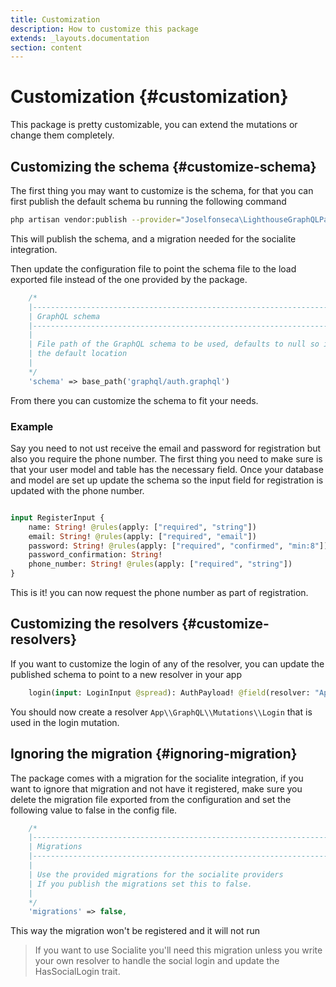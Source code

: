 ```yaml
---
title: Customization
description: How to customize this package
extends: _layouts.documentation
section: content
---
```

# Customization {#customization}

This package is pretty customizable, you can extend the mutations or change them completely.

## Customizing the schema {#customize-schema}
The first thing you may want to customize is the schema, for that you can first publish the default schema bu running the following command

```bash
php artisan vendor:publish --provider="Joselfonseca\LighthouseGraphQLPassport\Providers\LighthouseGraphQLPassportServiceProvider"
``` 
This will publish the schema, and a migration needed for the socialite integration.

Then update the configuration file to point the schema file to the load exported file instead of the one provided by the package.

```php
    /*
    |--------------------------------------------------------------------------
    | GraphQL schema
    |--------------------------------------------------------------------------
    |
    | File path of the GraphQL schema to be used, defaults to null so it uses
    | the default location
    |
    */
    'schema' => base_path('graphql/auth.graphql')
```
From there you can customize the schema to fit your needs.

### Example
Say you need to not ust receive the email and password for registration but also you require the phone number. The first thing you need to make sure is that your user model and table has the necessary field. Once your database and model are set up update the schema so the input field for registration is updated with the phone number.

````graphql

input RegisterInput {
    name: String! @rules(apply: ["required", "string"])
    email: String! @rules(apply: ["required", "email"])
    password: String! @rules(apply: ["required", "confirmed", "min:8"])
    password_confirmation: String!
    phone_number: String! @rules(apply: ["required", "string"])
}
````
This is it! you can now request the phone number as part of registration.

## Customizing the resolvers {#customize-resolvers}
If you want to customize the login of any of the resolver, you can update the published schema to point to a new resolver in your app

````graphql
    login(input: LoginInput @spread): AuthPayload! @field(resolver: "App\\GraphQL\\Mutations\\Login")
````
You should now create a resolver `App\\GraphQL\\Mutations\\Login` that is used in the login mutation.

## Ignoring the migration {#ignoring-migration}
The package comes with a migration for the socialite integration, if you want to ignore that migration and not have it registered, make sure you delete the migration file exported from the configuration and set the following value to false in the config file.

````php
    /*
    |--------------------------------------------------------------------------
    | Migrations
    |--------------------------------------------------------------------------
    |
    | Use the provided migrations for the socialite providers
    | If you publish the migrations set this to false.
    |
    */
    'migrations' => false,
````
This way the migration won't be registered and it will not run

> If you want to use Socialite you'll need this migration unless you write your own resolver to handle the social login and update the HasSocialLogin trait.
